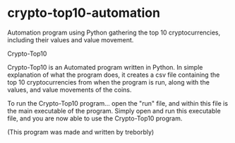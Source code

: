# crypto-top10-automation
Automation program using Python gathering the top 10 cryptocurrencies, including their values and value movement. 

Crypto-Top10

Crypto-Top10 is an Automated program written in Python. In simple explanation of what the program does, 
it creates a csv file containing the top 10 cryptocurrencies from when the program is run, along with 
the values, and value movements of the coins. 

To run the Crypto-Top10 program...
open the "run" file, and within this file is the main executable of the program. Simply open and run this executable
file, and you are now able to use the Crypto-Top10 program.

(This program was made and written by treborbly)

